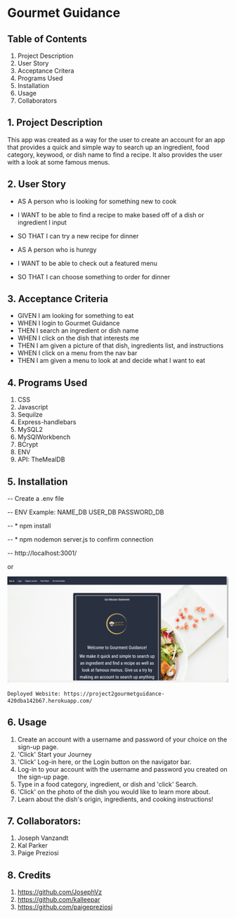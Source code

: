 # Gourmet Guidance

## Table of Contents
1. Project Description
2. User Story
3. Acceptance Critera
4. Programs Used
5. Installation
6. Usage
7. Collaborators

## 1. Project Description
This app was created as a way for the user to create an account for an app that provides a quick and simple way to search up an ingredient, food category, keywood, or dish name to find a recipe. It also provides the user with a look at some famous menus. 

## 2. User Story
- AS A person who is looking for something new to cook
- I WANT to be able to find a recipe to make based off of a dish or ingredient I input
- SO THAT I can try a new recipe for dinner

- AS A person who is hunrgy
- I WANT to be able to check out a featured menu
- SO THAT I can choose something to order for dinner

## 3. Acceptance Criteria
- GIVEN I am looking for something to eat
- WHEN I login to Gourmet Guidance
- THEN I search an ingredient or dish name
- WHEN I click on the dish that interests me
- THEN I am given a picture of that dish, ingredients list, and instructions
- WHEN I click on a menu from the nav bar
- THEN I am given a menu to look at and decide what I want to eat

## 4. Programs Used
1. CSS
2. Javascript
3. Sequilze 
4. Express-handlebars
5. MySQL2
6. MySQlWorkbench
7. BCrypt
8. ENV
9. API: TheMealDB


## 5. Installation
-- Create a .env file

-- ENV Example:
NAME_DB
USER_DB
PASSWORD_DB

-- * npm install

-- * npm nodemon server.js to confirm connection 

-- http://localhost:3001/

or

![alt text](<website 2.PNG>)

```
Deployed Website: https://project2gourmetguidance-420dba142b67.herokuapp.com/
```

## 6. Usage

1. Create an account with a username and password of your choice on the sign-up page.
2. 'Click' Start your Journey 
3. 'Click' Log-in here, or the Login button on the navigator bar. 
4. Log-in to your account with the username and password you created on the sign-up page.
5. Type in a food category, ingredient, or dish and 'click' Search. 
6. 'Click' on the photo of the dish you would like to learn more about. 
7. Learn about the dish's origin, ingredients, and cooking instructions!

## 7. Collaborators: 
1. Joseph Vanzandt
2. Kal Parker 
3. Paige Preziosi

## 8. Credits 
1. https://github.com/JosephVz
2. https://github.com/kalleepar
3. https://github.com/paigepreziosi
